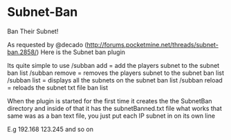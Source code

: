 Subnet-Ban
==========

Ban Their Subnet!

As requested by @decado (http://forums.pocketmine.net/threads/subnet-ban.2858/) Here is the Subnet ban plugin

Its quite simple to use
/subban add = add the players subnet to the subnet ban list
/subban remove = removes the players subnet to the subnet ban list
/subban list = displays all the subnets on the subnet ban list
/subban reload = reloads the subnet txt file ban list​

When the plugin is started for the first time it creates the the SubnetBan directory and inside of that it has the subnetBanned.txt file what works that same was as a ban text file, you just put each IP subnet in on its own line

E.g
192.168
123.245
and so on
